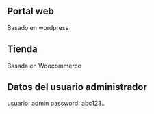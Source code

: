 ## Portal web 

Basado en wordpress


## Tienda

Basada en Woocommerce

## Datos del usuario administrador

usuario:  admin
password: abc123..